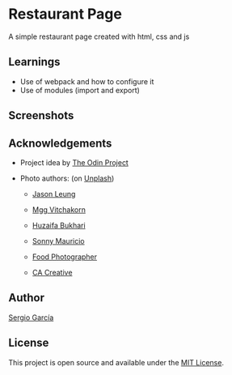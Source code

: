 # Restaurant Page

A simple restaurant page created with html, css and js

## Learnings

- Use of webpack and how to configure it
- Use of modules (import and export)

## Screenshots

## Acknowledgements

- Project idea by [The Odin Project](https://www.theodinproject.com/)

- Photo authors: (on [Unplash](https://unsplash.com/photos/poI7DelFiVA?utm_source=unsplash&utm_medium=referral&utm_content=creditCopyText))

  - [Jason Leung](https://unsplash.com/@ninjason?utm_source=unsplash&utm_medium=referral&utm_content=creditCopyText)

  - [Mgg Vitchakorn](https://unsplash.com/@mggbox?utm_source=unsplash&utm_medium=referral&utm_content=creditCopyText)

  - [Huzaifa Bukhari](https://unsplash.com/@huzaifabukhari1?utm_source=unsplash&utm_medium=referral&utm_content=creditCopyText)

  - [Sonny Mauricio](https://unsplash.com/@northernstatemedia?utm_source=unsplash&utm_medium=referral&utm_content=creditCopyText)

  - [Food Photographer](https://unsplash.com/pt-br/@phototastyfood?utm_source=unsplash&utm_medium=referral&utm_content=creditCopyText)

  - [CA Creative](https://unsplash.com/@ca_creative?utm_source=unsplash&utm_medium=referral&utm_content=creditCopyText)

## Author

[Sergio García](https://github.com/sergiogarciiam)

## License

This project is open source and available under the [MIT License](./LICENSE).
